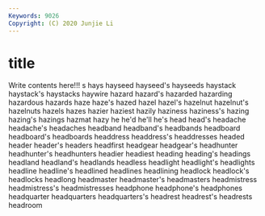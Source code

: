 ```yaml
---
Keywords: 9026
Copyright: (C) 2020 Junjie Li
---
```


# title

Write contents here!!!
s 
hays 
hayseed 
hayseed's 
hayseeds 
haystack
haystack's 
haystacks 
haywire 
hazard 
hazard's 
hazarded 
hazarding 
hazardous 
hazards 
haze
haze's 
hazed 
hazel 
hazel's 
hazelnut 
hazelnut's 
hazelnuts 
hazels 
hazes 
hazier
haziest 
hazily 
haziness 
haziness's 
hazing 
hazing's 
hazings 
hazmat 
hazy 
he
he'd 
he'll 
he's 
head 
head's 
headache 
headache's 
headaches 
headband 
headband's
headbands 
headboard 
headboard's 
headboards 
headdress 
headdress's 
headdresses 
headed 
header 
header's
headers 
headfirst 
headgear 
headgear's 
headhunter 
headhunter's 
headhunters 
headier 
headiest 
heading
heading's 
headings 
headland 
headland's 
headlands 
headless 
headlight 
headlight's 
headlights 
headline
headline's 
headlined 
headlines 
headlining 
headlock 
headlock's 
headlocks 
headlong 
headmaster 
headmaster's
headmasters 
headmistress 
headmistress's 
headmistresses 
headphone 
headphone's 
headphones 
headquarter 
headquarters 
headquarters's
headrest 
headrest's 
headrests 
headroom 
